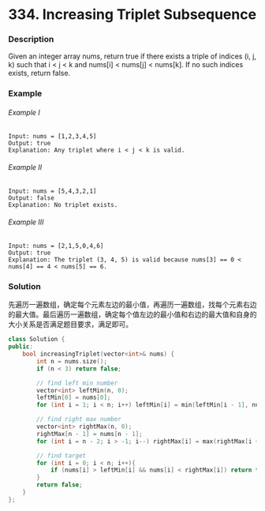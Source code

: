 # 334. Increasing Triplet Subsequence

### Description

Given an integer array nums, return true if there exists a triple of indices (i, j, k) such that i < j < k and nums[i] < nums[j] < nums[k]. If no such indices exists, return false.

### Example 

###### Example I

```
Input: nums = [1,2,3,4,5]
Output: true
Explanation: Any triplet where i < j < k is valid.
```

###### Example II

```
Input: nums = [5,4,3,2,1]
Output: false
Explanation: No triplet exists.
```

###### Example III

```
Input: nums = [2,1,5,0,4,6]
Output: true
Explanation: The triplet (3, 4, 5) is valid because nums[3] == 0 < nums[4] == 4 < nums[5] == 6.
```

### Solution

先遍历一遍数组，确定每个元素左边的最小值，再遍历一遍数组，找每个元素右边的最大值。最后遍历一遍数组，确定每个值左边的最小值和右边的最大值和自身的大小关系是否满足题目要求，满足即可。

```c++
class Solution {
public:
    bool increasingTriplet(vector<int>& nums) {
        int n = nums.size();
        if (n < 3) return false;

        // find left min number
        vector<int> leftMin(n, 0);
        leftMin[0] = nums[0];
        for (int i = 1; i < n; i++) leftMin[i] = min(leftMin[i - 1], nums[i]);

        // find right max number
        vector<int> rightMax(n, 0);
        rightMax[n - 1] = nums[n - 1];
        for (int i = n - 2; i > -1; i--) rightMax[i] = max(rightMax[i + 1], nums[i]);

        // find target
        for (int i = 0; i < n; i++){
            if (nums[i] > leftMin[i] && nums[i] < rightMax[i]) return true;
        }
        return false;
    }
};
```
